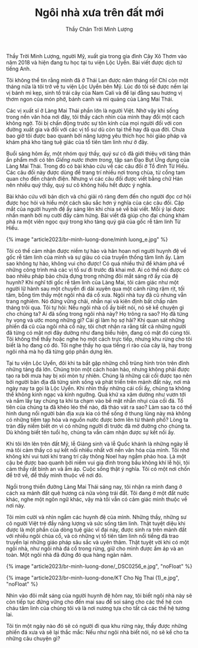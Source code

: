 ﻿---
title: Ngôi nhà xưa trên đất mới
author: Thầy Chân Trời Minh Lượng
---

<p class="editors-preface">Thầy Trời Minh Lượng, người Mỹ, xuất gia trong gia đình Cây Xô Thơm vào năm 2018 và hiện đang tu học tại tu viện Lộc Uyển. Bài viết được dịch từ tiếng Anh.</p> 

Tôi không thể tin rằng mình đã ở Thái Lan được năm tháng rồi! Chỉ còn một tháng nữa là tôi trở về tu viện Lộc Uyển bên Mỹ. Lúc đó tôi sẽ được nếm lại vị bánh mì kẹp, sinh tố trái cây của Nam Cali và để lại đằng sau hương vị thơm ngon của món phở, bánh canh và mì quảng của Làng Mai Thái. 

Các vị xuất sĩ ở Làng Mai Thái phần lớn là người Việt. Nhờ vậy khi sống trong nền văn hóa nơi đây, tôi thấy cách nhìn của mình thay đổi một cách không ngờ. Tôi bị chấn động trước sự tôn kính của mọi người đối với con đường xuất gia và đối với các vị tổ sư dù còn tại thế hay đã qua đời. Chưa bao giờ tôi được bao quanh bởi năng lượng yêu thích học hỏi giáo pháp và khám phá kho tàng tuệ giác của tổ tiên tâm linh như ở đây. 

Buổi sáng hôm ấy, một nhóm quý thầy, quý sư cô đã giới thiệu với tăng thân ấn phẩm mới có tên *Giếng nước thơm trong*, tập san Đạo Bụt Ứng dụng của Làng Mai Thái. Trong đó có bài khảo cứu về các câu đối ở Tổ đình Từ Hiếu. Các câu đối này được dùng để trang trí nhiều nơi trong chùa, từ cổng tam quan cho đến chánh điện. Nhưng vì các câu đối được viết bằng chữ Hán nên nhiều quý thầy, quý sư cô không hiểu hết được ý nghĩa. 

Bài khảo cứu với bản dịch và chú giải rõ ràng đem đến cho người đọc cơ hội được học hỏi và hiểu một cách sâu sắc hơn ý nghĩa của các câu đối. Cặp mắt của người huynh đệ ấy sáng lên khi chia sẻ về bài viết. Mỗi ý lại được nhấn mạnh bởi nụ cười đầy cảm hứng. Bài viết đã giúp cho đại chúng khám phá ra một viên ngọc quý trong kho tàng quý giá của gốc rễ tâm linh Từ Hiếu. 

{% image "article2023/br-minh-luong-done/minh luong_e.jpg" %}

Tôi có thể cảm nhận được niềm tự hào và hân hoan nơi người huynh đệ về gốc rễ tâm linh của mình và sự giàu có của truyền thống tâm linh ấy. Làm sao không tự hào, không vui cho được! Có quá nhiều thứ để khám phá về những công trình mà các vị tổ sư đi trước đã khai mở. Ai có thể nói được có bao nhiêu pháp bảo chứa đựng trong những đôi mắt sáng rỡ ấy của đệ huynh? Khi nghĩ tới gốc rễ tâm linh của Làng Mai, tôi cảm giác như một người lữ hành sau một chuyến đi dài xuyên qua một cánh rừng rậm rịt, tối tăm, bỗng tìm thấy một ngôi nhà đá cổ xưa. Ngôi nhà tuy đã cũ nhưng vẫn trang nghiêm. Nó đứng vững chãi, nhẫn nại và kiên định bất chấp năm tháng trôi qua. Tôi tự hỏi: Nếu ngôi nhà cổ ấy biết nói, nó sẽ kể chuyện gì cho chúng ta? Ai đã sống trong ngôi nhà này? Họ trông ra sao? Họ đã từng hy vọng và ước mong những gì? Cái gì làm họ sợ hãi? Khi quan sát những phiến đá cũ của ngôi nhà cổ này, tôi chợt nhận ra rằng tất cả những người đã từng có mặt nơi đây dường như đang biểu hiện, đang có mặt đó cùng tôi. Tôi không thể thấy hoặc nghe họ một cách trực tiếp, nhưng khu rừng cho tôi biết là họ đang có đó. Tôi nghe thấy họ qua tiếng rì rào của cây lá, hay trong ngôi nhà mà họ đã từng góp phần dựng lên.

Tại tu viện Lộc Uyển, đôi khi ta bắt gặp những chỗ trũng hình tròn trên đỉnh những tảng đá lớn. Chúng tròn một cách hoàn hảo, nhưng không phải được tạo ra bởi mưa hay bị xói mòn tự nhiên. Chúng là những cái cối được tạo nên bởi người bản địa đã từng sinh sống và phát triển trên mảnh đất này, nơi mà ngày nay ta gọi là Lộc Uyển. Khi nhìn thấy những cái cối ấy, chúng ta không thể không kinh ngạc và kính ngưỡng. Quá khứ xa xăm dường như vươn tới và nắm lấy tay chúng ta khi ta chạm vào bề mặt nhẵn nhụi của cối đá. Tổ tiên của chúng ta đã khéo léo thế nào, đã tháo vát ra sao? Làm sao ta có thể hình dung nổi người bản địa xưa kia có thể sống ở thung lũng này mà không có những tiệm tạp hóa và nguồn nước được bơm lên từ thành phố? Lòng ta tràn đầy niềm biết ơn vì có những người đi trước đã mở đường cho chúng ta. Dù không biết tên tuổi họ, chúng ta vẫn cảm nhận được sự kết nối ấy.

Khi tôi lớn lên trên đất Mỹ, lễ Giáng sinh và lễ Quốc khánh là những ngày lễ mà tôi cảm thấy có sự kết nối nhiều nhất với nền văn hóa của mình. Tôi nhớ không khí vui tươi khi trang trí cây thông Noel hay ngắm pháo hoa. Là một cậu bé được bao quanh bởi niềm vui gia đình trong bầu không khí lễ hội, tôi cảm thấy rất bình an và ấm áp. Cuộc sống thật ý nghĩa. Tôi có một nơi chốn để trở về, để thấy mình thuộc về nơi đó. 

Ngồi trong thiền đường Làng Mai Thái sáng nay, tôi nhận ra mình đang ở cách xa mảnh đất quê hương cả nửa vòng trái đất. Tôi đang ở một đất nước khác, nghe một ngôn ngữ khác, vậy mà tôi vẫn có cảm giác mình thuộc về nơi này. 

Tôi mỉm cười và nhìn ngắm các huynh đệ của mình. Những thầy, những sư cô người Việt trẻ đầy năng lượng và sức sống tâm linh. Thật tuyệt diệu khi được là một phần của dòng tuệ giác vĩ đại này, được sinh ra trên mảnh đất với nhiều ngôi chùa cổ, và có những vị tổ tiên tâm linh nổi tiếng đã trao truyền lại những giáo pháp sâu sắc và uyên thâm. Thật tuyệt vời khi có một ngôi nhà, như ngôi nhà đá cổ trong rừng, giữ cho mình được ấm áp và an toàn. Một ngôi nhà đã đứng đó qua hàng ngàn năm. 

{% image "article2023/br-minh-luong-done/_DSC0256_e.jpg", "noFloat" %}

{% image "article2023/br-minh-luong-done/KT Cho Ng Thai (1)_e.jpg", "noFloat" %}

Nhìn vào đôi mắt sáng của người huynh đệ hôm nay, tôi biết ngôi nhà này sẽ còn tiếp tục đứng vững cho đến mai sau để soi sáng cho các thế hệ con cháu tâm linh của chúng tôi và là nơi nương tựa cho tất cả các thế hệ tương lai. 

Tôi tin một ngày nào đó sẽ có người đi qua khu rừng này, thấy được những phiến đá xưa và sẽ lại thắc mắc: Nếu như ngôi nhà biết nói, nó sẽ kể cho ta những câu chuyện gì?